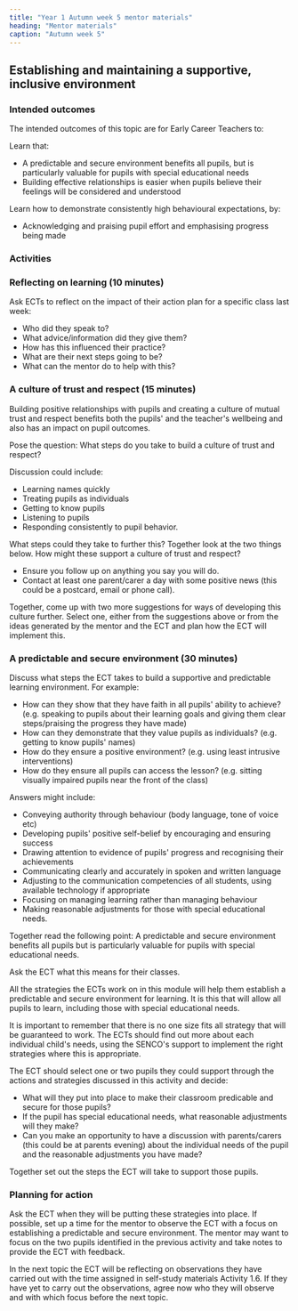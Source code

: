 ```yaml
---
title: "Year 1 Autumn week 5 mentor materials"
heading: "Mentor materials"
caption: "Autumn week 5"
---
```


## Establishing and maintaining a supportive, inclusive environment

### Intended outcomes

The intended outcomes of this topic are for Early Career Teachers to:

Learn that:

- A predictable and secure environment benefits all pupils, but is particularly valuable for pupils with special educational needs
- Building effective relationships is easier when pupils believe their feelings will be considered and understood

Learn how to demonstrate consistently high behavioural expectations, by:

- Acknowledging and praising pupil effort and emphasising progress being made

### Activities

### Reflecting on learning (10 minutes)

Ask ECTs to reflect on the impact of their action plan for a specific class last week:

- Who did they speak to?
- What advice/information did they give them?
- How has this influenced their practice?
- What are their next steps going to be?
- What can the mentor do to help with this?

### A culture of trust and respect (15 minutes)

Building positive relationships with pupils and creating a culture of mutual trust and respect benefits both the pupils' and the teacher's wellbeing and also has an impact on pupil outcomes.

Pose the question: What steps do you take to build a culture of trust and respect?

Discussion could include:

- Learning names quickly
- Treating pupils as individuals
- Getting to know pupils
- Listening to pupils
- Responding consistently to pupil behavior.

What steps could they take to further this? Together look at the two things below. How might these support a culture of trust and respect?

- Ensure you follow up on anything you say you will do.
- Contact at least one parent/carer a day with some positive news (this could be a postcard, email or phone call).

Together, come up with two more suggestions for ways of developing this culture further. Select one, either from the suggestions above or from the ideas generated by the mentor and the ECT and plan how the ECT will implement this.

### A predictable and secure environment (30 minutes)

Discuss what steps the ECT takes to build a supportive and predictable learning environment. For example:

- How can they show that they have faith in all pupils' ability to achieve? (e.g. speaking to pupils about their learning goals and giving them clear steps/praising the progress they have made)
- How can they demonstrate that they value pupils as individuals? (e.g. getting to know pupils' names)
- How do they ensure a positive environment? (e.g. using least intrusive interventions)
- How do they ensure all pupils can access the lesson? (e.g. sitting visually impaired pupils near the front of the class)

Answers might include:

- Conveying authority through behaviour (body language, tone of voice etc)
- Developing pupils' positive self-belief by encouraging and ensuring success
- Drawing attention to evidence of pupils' progress and recognising their achievements
- Communicating clearly and accurately in spoken and written language
- Adjusting to the communication competencies of all students, using available technology if appropriate
- Focusing on managing learning rather than managing behaviour
- Making reasonable adjustments for those with special educational needs.

Together read the following point: A predictable and secure environment benefits all pupils but is particularly valuable for pupils with special educational needs.

Ask the ECT what this means for their classes.

All the strategies the ECTs work on in this module will help them establish a predictable and secure environment for learning. It is this that will allow all pupils to learn, including those with special educational needs.

It is important to remember that there is no one size fits all strategy that will be guaranteed to work. The ECTs should find out more about each individual child's needs, using the SENCO's support to implement the right strategies where this is appropriate.

The ECT should select one or two pupils they could support through the actions and strategies discussed in this activity and decide:

- What will they put into place to make their classroom predicable and secure for those pupils?
- If the pupil has special educational needs, what reasonable adjustments will they make?
- Can you make an opportunity to have a discussion with parents/carers (this could be at parents evening) about the individual needs of the pupil and the reasonable adjustments you have made?

Together set out the steps the ECT will take to support those pupils.

### Planning for action

Ask the ECT when they will be putting these strategies into place. If possible, set up a time for the mentor to observe the ECT with a focus on establishing a predictable and secure environment. The mentor may want to focus on the two pupils identified in the previous activity and take notes to provide the ECT with feedback.

In the next topic the ECT will be reflecting on observations they have carried out with the time assigned in self-study materials Activity 1.6. If they have yet to carry out the observations, agree now who they will observe and with which focus before the next topic.

